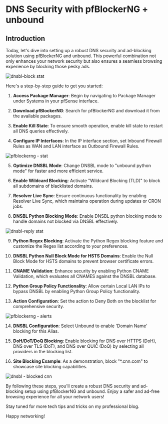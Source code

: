 # DNS Security with pfBlockerNG + unbound

## Introduction
Today, let's dive into setting up a robust DNS security and ad-blocking solution using pfBlockerNG and unbound. This powerful combination not only enhances your network security but also ensures a seamless browsing experience by blocking those pesky ads.

![dnsbl-block stat](https://github.com/rasheedjimoh/pfblockerng/assets/157264080/485ee5c3-d6a9-44cf-a605-10ad163207cd)


Here's a step-by-step guide to get you started:

1. **Access Package Manager**: Begin by navigating to Package Manager under Systems in your pfSense interface.

2. **Download pfBlockerNG**: Search for pfBlockerNG and download it from the available packages.

3. **Enable Kill State**: To ensure smooth operation, enable kill state to restart all DNS queries effectively.

4. **Configure IP Interfaces**: In the IP interface section, set Inbound Firewall Rules as WAN and LAN interface as Outbound Firewall Rules.

![pfblockerng - stat](https://github.com/rasheedjimoh/pfblockerng/assets/157264080/dc05c402-c9bc-4603-a73e-9594b23f5dc0)


5. **Optimize DNSBL Mode**: Change DNSBL mode to "unbound python mode" for faster and more efficient service.

6. **Enable Wildcard Blocking**: Activate "Wildcard Blocking (TLD)" to block all subdomains of blacklisted domains.

7. **Resolver Live Sync**: Ensure continuous functionality by enabling Resolver Live Sync, which maintains operation during updates or CRON jobs.

8. **DNSBL Python Blocking Mode**: Enable DNSBL python blocking mode to handle domains not blocked via DNSBL effectively.

![dnsbl-reply stat](https://github.com/rasheedjimoh/pfblockerng/assets/157264080/13ec9e64-9e48-40ef-8e37-a1b2316dc8cb)


9. **Python Regex Blocking**: Activate the Python Regex blocking feature and customize the Regex list according to your preferences.

10. **DNSBL Python Null Block Mode for HSTS Domains**: Enable the Null Block Mode for HSTS domains to prevent browser certificate errors.

11. **CNAME Validation**: Enhance security by enabling Python CNAME Validation, which evaluates all CNAMES against the DNSBL database.

12. **Python Group Policy Functionality**: Allow certain Local LAN IPs to bypass DNSBL by enabling Python Group Policy functionality.

13. **Action Configuration**: Set the action to Deny Both on the blocklist for comprehensive security.

![pfblockerng - alerts](https://github.com/rasheedjimoh/pfblockerng/assets/157264080/04efa3ff-730b-4fb6-9ccb-735b281f37b1)


14. **DNSBL Configuration**: Select Unbound to enable 'Domain Name' blocking for this Alias.

15. **DoH/DoT/DoQ Blocking**: Enable blocking for DNS over HTTPS (DoH), DNS over TLS (DoT), and DNS over QUIC (DoQ) by selecting all providers in the blocking list.

16. **Site Blocking Example**: As a demonstration, block "*.cnn.com" to showcase site blocking capabilities.

![dnsbl - blocked cnn](https://github.com/rasheedjimoh/pfblockerng/assets/157264080/8210ced5-5aa0-4a0d-b5c3-2d22323f7533)

By following these steps, you'll create a robust DNS security and ad-blocking setup using pfBlockerNG and unbound. Enjoy a safer and ad-free browsing experience for all your network users!

Stay tuned for more tech tips and tricks on my professional blog.

Happy networking!

